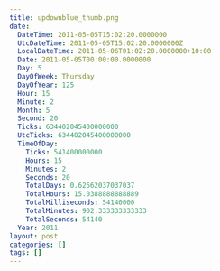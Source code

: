 ```yaml
---
title: updownblue_thumb.png
date:
  DateTime: 2011-05-05T15:02:20.0000000
  UtcDateTime: 2011-05-05T15:02:20.0000000Z
  LocalDateTime: 2011-05-06T01:02:20.0000000+10:00
  Date: 2011-05-05T00:00:00.0000000
  Day: 5
  DayOfWeek: Thursday
  DayOfYear: 125
  Hour: 15
  Minute: 2
  Month: 5
  Second: 20
  Ticks: 634402045400000000
  UtcTicks: 634402045400000000
  TimeOfDay:
    Ticks: 541400000000
    Hours: 15
    Minutes: 2
    Seconds: 20
    TotalDays: 0.62662037037037
    TotalHours: 15.0388888888889
    TotalMilliseconds: 54140000
    TotalMinutes: 902.333333333333
    TotalSeconds: 54140
  Year: 2011
layout: post
categories: []
tags: []
---
```


